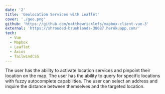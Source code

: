 ```yaml
---
date: '2'
title: 'Geolocation Services with Leaflet'
cover: './geo.png'
github: 'https://github.com/matthewricklefs/mapbox-client-vue-3'
external: 'https://shrouded-brushlands-38087.herokuapp.com/'
tech:
  - Vue
  - Mapbox
  - Leaflet
  - Axios
  - TailwindCSS
---
```


The user has the ability to activate location services and pinpoint their location on the map. The user has the ability to query for specific locations with fuzzy autocomplete capabilities. The user can select an address and inquire the distance between themselves and the targeted location.
